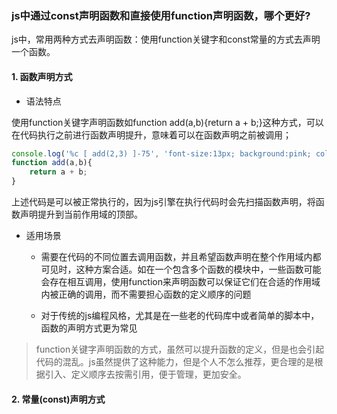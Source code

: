 ### js中通过const声明函数和直接使用function声明函数，哪个更好?

js中，常用两种方式去声明函数：使用function关键字和const常量的方式去声明一个函数。

#### 1. 函数声明方式

- 语法特点

使用function关键字声明函数如function add(a,b){return a + b;}这种方式，可以在代码执行之前进行函数声明提升，意味着可以在函数声明之前被调用；

```js
console.log('%c [ add(2,3) ]-75', 'font-size:13px; background:pink; color:#bf2c9f;', add(2,3)); // 正常打印出来了5
function add(a,b){
    return a + b;
}
```

上述代码是可以被正常执行的，因为js引擎在执行代码时会先扫描函数声明，将函数声明提升到当前作用域的顶部。

- 适用场景

    - 需要在代码的不同位置去调用函数，并且希望函数声明在整个作用域内都可见时，这种方案合适。如在一个包含多个函数的模块中，一些函数可能会存在相互调用，使用function来声明函数可以保证它们在合适的作用域内被正确的调用，而不需要担心函数的定义顺序的问题

    - 对于传统的js编程风格，尤其是在一些老的代码库中或者简单的脚本中，函数的声明方式更为常见

> function关键字声明函数的方式，虽然可以提升函数的定义，但是也会引起代码的混乱。js虽然提供了这种能力，但是个人不怎么推荐，更合理的是根据引入、定义顺序去按需引用，便于管理，更加安全。

#### 2. 常量(const)声明方式